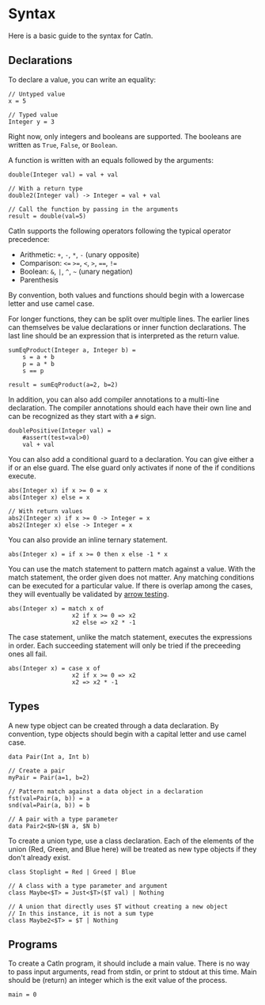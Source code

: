 # Syntax

Here is a basic guide to the syntax for Catln.

## Declarations

To declare a value, you can write an equality:

```
// Untyped value
x = 5

// Typed value
Integer y = 3

```

Right now, only integers and booleans are supported. The booleans are written as `True`, `False`, or `Boolean`.

A function is written with an equals followed by the arguments:

```
double(Integer val) = val + val

// With a return type
double2(Integer val) -> Integer = val + val

// Call the function by passing in the arguments
result = double(val=5)
```

Catln supports the following operators following the typical operator precedence:

- Arithmetic: `+`, `-`, `*`, `-` (unary opposite)
- Comparison: `<=` `>=`, `<`, `>`, `==`, `!=`
- Boolean: `&`, `|`, `^`, `~` (unary negation)
- Parenthesis

By convention, both values and functions should begin with a lowercase letter and use camel case.

For longer functions, they can be split over multiple lines. The earlier lines can themselves be value declarations or inner function declarations. The last line should be an expression that is interpreted as the return value.

```
sumEqProduct(Integer a, Integer b) =
    s = a + b
    p = a * b
    s == p
    
result = sumEqProduct(a=2, b=2)
```

In addition, you can also add compiler annotations to a multi-line declaration. The compiler annotations should each have their own line and can be recognized as they start with a `#` sign.

```
doublePositive(Integer val) =
    #assert(test=val>0)
    val + val
```

You can also add a conditional guard to a declaration. You can give either a if or an else guard. The else guard only activates if none of the if conditions execute.

```
abs(Integer x) if x >= 0 = x
abs(Integer x) else = x

// With return values
abs2(Integer x) if x >= 0 -> Integer = x
abs2(Integer x) else -> Integer = x
```

You can also provide an inline ternary statement.

```
abs(Integer x) = if x >= 0 then x else -1 * x
```

You can use the match statement to pattern match against a value. With the match statement, the order given does not matter. Any matching conditions can be executed for a particular value. If there is overlap among the cases, they will eventually be validated by [arrow testing](philosophy/arrowTesting.md).

```
abs(Integer x) = match x of
                  x2 if x >= 0 => x2
                  x2 else => x2 * -1
```

The case statement, unlike the match statement, executes the expressions in order. Each succeeding statement will only be tried if the preceeding ones all fail.

```
abs(Integer x) = case x of
                  x2 if x >= 0 => x2
                  x2 => x2 * -1
```


## Types

A new type object can be created through a data declaration. By convention, type objects should begin with a capital letter and use camel case.

```
data Pair(Int a, Int b)

// Create a pair
myPair = Pair(a=1, b=2)

// Pattern match against a data object in a declaration
fst(val=Pair(a, b)) = a
snd(val=Pair(a, b)) = b

// A pair with a type parameter
data Pair2<$N>($N a, $N b)
```

To create a union type, use a class declaration. Each of the elements of the union (Red, Green, and Blue here) will be treated as new type objects if they don't already exist.

```
class Stoplight = Red | Greed | Blue

// A class with a type parameter and argument
class Maybe<$T> = Just<$T>($T val) | Nothing

// A union that directly uses $T without creating a new object
// In this instance, it is not a sum type
class Maybe2<$T> = $T | Nothing
```

## Programs

To create a Catln program, it should include a main value. There is no way to pass input arguments, read from stdin, or print to stdout at this time. Main should be (return) an integer which is the exit value of the process.

```
main = 0
```
